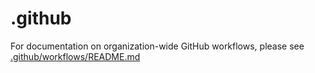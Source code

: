 # .github
For documentation on organization-wide GitHub workflows, please see [.github/workflows/README.md](https://github.com/JupiterOne/.github/blob/main/.github/workflows/README.md)